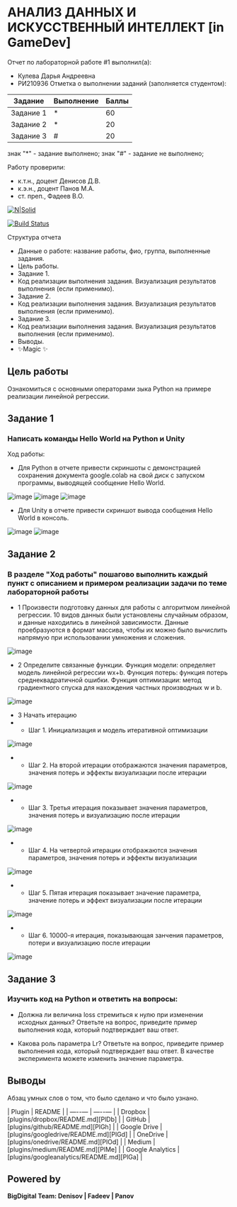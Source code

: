 # АНАЛИЗ ДАННЫХ И ИСКУССТВЕННЫЙ ИНТЕЛЛЕКТ [in GameDev]
Отчет по лабораторной работе #1 выполнил(а):
- Кулева Дарья Андреевна
- РИ210936
Отметка о выполнении заданий (заполняется студентом):

| Задание | Выполнение | Баллы |
| ------ | ------ | ------ |
| Задание 1 | * | 60 |
| Задание 2 | * | 20 |
| Задание 3 | # | 20 |

знак "*" - задание выполнено; знак "#" - задание не выполнено;

Работу проверили:
- к.т.н., доцент Денисов Д.В.
- к.э.н., доцент Панов М.А.
- ст. преп., Фадеев В.О.

[![N|Solid](https://cldup.com/dTxpPi9lDf.thumb.png)](https://nodesource.com/products/nsolid)

[![Build Status](https://travis-ci.org/joemccann/dillinger.svg?branch=master)](https://travis-ci.org/joemccann/dillinger)

Структура отчета

- Данные о работе: название работы, фио, группа, выполненные задания.
- Цель работы.
- Задание 1.
- Код реализации выполнения задания. Визуализация результатов выполнения (если применимо).
- Задание 2.
- Код реализации выполнения задания. Визуализация результатов выполнения (если применимо).
- Задание 3.
- Код реализации выполнения задания. Визуализация результатов выполнения (если применимо).
- Выводы.
- ✨Magic ✨

## Цель работы
Ознакомиться с основными операторами зыка Python на примере реализации линейной регрессии.

## Задание 1
### Написать команды Hello World на Python и Unity
Ход работы:
- Для Python в отчете привести скриншоты с демонстрацией сохранения документа google.colab на свой диск с запуском программы, выводящей сообщение Hello World.

![image](https://user-images.githubusercontent.com/113285427/190902788-e9ae55ba-94ea-4e97-8c73-512f05dcec15.png)
![image](https://user-images.githubusercontent.com/113285427/190902800-aede4291-079c-40db-9b27-b1d9187892db.png)
![image](https://user-images.githubusercontent.com/113285427/190902764-8f8ec67c-3e3e-494b-9db6-dca216e153fd.png)

- Для Unity в отчете привести скриншот вывода сообщения Hello World в консоль.

![image](https://user-images.githubusercontent.com/113285427/190913758-a288ccad-2bee-40aa-8249-5911e1650262.png)
![image](https://user-images.githubusercontent.com/113285427/190913770-ccfd08de-9455-4896-83b6-d9a9728a901a.png)

## Задание 2
### В разделе "Ход работы" пошагово выполнить каждый пункт с описанием и примером реализации задачи по теме лабораторной работы

- 1 Произвести подготовку данных для работы с алгоритмом линейной регрессии. 10 видов данных были установлены случайным образом, и данные находились в линейной зависимости. Данные проебразуются в формат массива, чтобы их можно было вычислить напрямую при использовании умножения и сложения.

![image](https://user-images.githubusercontent.com/113285427/190914941-e36e6abd-c38c-4316-b959-83754afe5710.png)

- 2 Определите связанные функции. Функция модели: определяет модель линейной регрессии wx+b. Функция потерь: функция потерь среднеквадратичной ошибки. Функция оптимизации: метод градиентного спуска для нахождения частных производных w и b.

![image](https://user-images.githubusercontent.com/113285427/190916488-c9f2340a-72b3-4104-94b8-d84432b500ca.png)

- 3 Начать итерацию
- - Шаг 1. Инициализация и модель итеративной оптимизации

![image](https://user-images.githubusercontent.com/113285427/190916908-1a5e0d1a-f4ea-4d91-818f-c152f8ad1903.png)

- - Шаг 2. На второй итерации отображаются значения параметров, значения потерь и эффекты визуализации после итерации

![image](https://user-images.githubusercontent.com/113285427/190919757-365e157a-2d14-42f7-8ef4-395e3d36d8c5.png)

- - Шаг 3. Третья итерация показывает значения параметров, значения потерь и визуализацию после итерации

![image](https://user-images.githubusercontent.com/113285427/190918186-7e086aed-b2c2-4be4-9442-1d214a2708de.png)

- - Шаг 4. На четвертой итерации отображаются значения параметров, значения потерь и эффекты визуализации

![image](https://user-images.githubusercontent.com/113285427/190918244-059bb9b7-f79f-41fe-9e67-4e681bbbca73.png)

- - Шаг 5. Пятая итерация показывает значение параметра, значение потерь и эффект визуализации после
итерации

![image](https://user-images.githubusercontent.com/113285427/190918314-65eb0dcd-dd4c-4f95-9b54-541513ae850e.png)

- - Шаг 6. 10000-я итерация, показывающая занчения параметров, потери и визуализацию после итерации

![image](https://user-images.githubusercontent.com/113285427/190918389-9f1dc02f-76fc-4f29-a2d6-25eb4627e669.png)

## Задание 3
### Изучить код на Python и ответить на вопросы:

- Должна ли величина loss стремиться к нулю при изменении исходных данных? Ответьте на вопрос, приведите пример выполнения кода, который подтверждает ваш ответ.

- Какова роль параметра Lr? Ответьте на вопрос, приведите пример выполнения кода, который подтверждает ваш ответ. В качестве эксперимента можете изменить значение параметра.

## Выводы

Абзац умных слов о том, что было сделано и что было узнано.

| Plugin | README |
| —--— | —--— |
| Dropbox | [plugins/dropbox/README.md][PlDb] |
| GitHub | [plugins/github/README.md][PlGh] |
| Google Drive | [plugins/googledrive/README.md][PlGd] |
| OneDrive | [plugins/onedrive/README.md][PlOd] |
| Medium | [plugins/medium/README.md][PlMe] |
| Google Analytics | [plugins/googleanalytics/README.md][PlGa] |

## Powered by

**BigDigital Team: Denisov | Fadeev | Panov**

